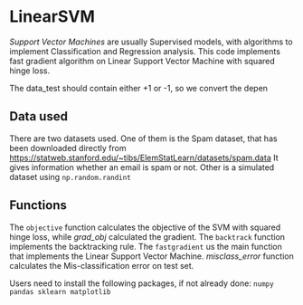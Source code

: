 # LinearSVM
*Support Vector Machines* are usually Supervised models, with algorithms to implement Classification and Regression analysis.
This code implements fast gradient algorithm on Linear Support Vector Machine with squared hinge loss.

The data_test should contain either +1 or -1, so we convert the depen

## Data used
There are two datasets used. 
One of them is the Spam dataset, that has been downloaded directly from https://statweb.stanford.edu/~tibs/ElemStatLearn/datasets/spam.data
It gives information whether an email is spam or not. 
Other is a simulated dataset using `np.random.randint`


## Functions
The `objective` function calculates the objective of the SVM with squared hinge loss, while *grad_obj* calculated the gradient.
The `backtrack` function implements the backtracking rule.
The `fastgradient` us the main function that implements the Linear Support Vector Machine.
*misclass_error* function calculates the Mis-classification error on test set.

Users need to install the following packages, if not already done:
`numpy
pandas
sklearn
matplotlib`

